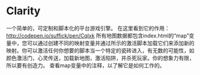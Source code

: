 Clarity
=======

一个简单的，可定制和脚本化的平台游戏引擎。
在这里看到它的作用：http://codepen.io/suffick/pen/CqIxk
所有地图数据都包含index.html的“map”变量中，您可以通过创建不同的映射变量并通过所示的激活脚本加载它们来添加新的映射。你可以激活任何你想要的脚本当一个特定的瓷砖进入，有无数的可能性，如颜色激活门，心灵传送，加载新地图，激活陷阱，并杀死玩家。你的想象力有限，所以要有创造力。
查看map变量中的注释，以了解它是如何工作的。
